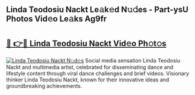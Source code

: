 ## Linda Teodosiu Nackt Le𝚊k𝚎d N𝚞𝚍es - Part-ysU Photos Vid𝚎o Le𝚊ks Ag9fr

# <h2><a href="http://fb81oa.evod.top/?m=Linda+Teodosiu+Nackt">🔗 👉🔴 Linda Teodosiu Nackt Vid𝚎o Ph𝚘t𝚘s</a></h2>

[![Linda Teodosiu Nackt N𝚞d𝚎s](https://i.imgur.com/8V9OHl7.gif)](http://fb81oa.evod.top/?m=Linda+Teodosiu+Nackt)
Social media sensation Linda Teodosiu Nackt and multimedia artist, celebrated for disseminating dance and lifestyle content through viral dance challenges and brief videos. Visionary thinker Linda Teodosiu Nackt, known for their innovative ideas and groundbreaking achievements. 
